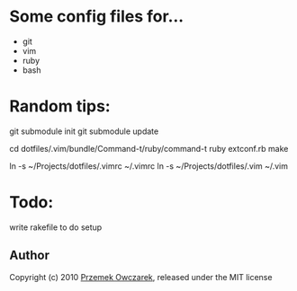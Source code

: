 Some config files for...
========================
- git
- vim
- ruby
- bash

Random tips:
============

git submodule init
git submodule update

cd dotfiles/.vim/bundle/Command-t/ruby/command-t
ruby extconf.rb
make

ln -s ~/Projects/dotfiles/.vimrc ~/.vimrc
ln -s ~/Projects/dotfiles/.vim ~/.vim

Todo:
=====

write rakefile to do setup

Author
------
Copyright (c) 2010 [Przemek Owczarek](http://twitter.com/powczarek), released under the MIT license
